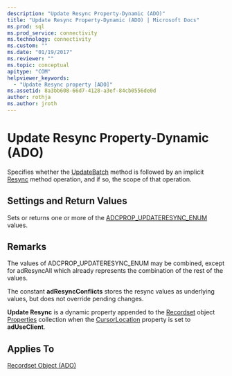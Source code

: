 ```yaml
---
description: "Update Resync Property-Dynamic (ADO)"
title: "Update Resync Property-Dynamic (ADO) | Microsoft Docs"
ms.prod: sql
ms.prod_service: connectivity
ms.technology: connectivity
ms.custom: ""
ms.date: "01/19/2017"
ms.reviewer: ""
ms.topic: conceptual
apitype: "COM"
helpviewer_keywords: 
  - "Update Resync property [ADO]"
ms.assetid: 8a3bb608-66d7-4128-a3ef-84cb0556de0d
author: rothja
ms.author: jroth
---
```

# Update Resync Property-Dynamic (ADO)
Specifies whether the [UpdateBatch](../../../ado/reference/ado-api/updatebatch-method.md) method is followed by an implicit [Resync](../../../ado/reference/ado-api/resync-method.md) method operation, and if so, the scope of that operation.  
  
## Settings and Return Values  
 Sets or returns one or more of the [ADCPROP_UPDATERESYNC_ENUM](../../../ado/reference/ado-api/adcprop-updateresync-enum.md) values.  
  
## Remarks  
 The values of ADCPROP_UPDATERESYNC_ENUM may be combined, except for adResyncAll which already represents the combination of the rest of the values.  
  
 The constant **adResyncConflicts** stores the resync values as underlying values, but does not override pending changes.  
  
 **Update Resync** is a dynamic property appended to the [Recordset](../../../ado/reference/ado-api/recordset-object-ado.md) object [Properties](../../../ado/reference/ado-api/properties-collection-ado.md) collection when the [CursorLocation](../../../ado/reference/ado-api/cursorlocation-property-ado.md) property is set to **adUseClient**.  
  
## Applies To  
 [Recordset Object (ADO)](../../../ado/reference/ado-api/recordset-object-ado.md)
